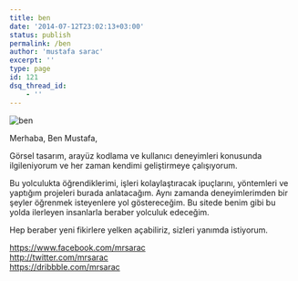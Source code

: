 ```yaml
---
title: ben
date: '2014-07-12T23:02:13+03:00'
status: publish
permalink: /ben
author: 'mustafa sarac'
excerpt: ''
type: page
id: 121
dsq_thread_id:
    - ''
---
```

![ben](http://mustafasarac.com/wp-content/uploads/2014/07/ben.png)

Merhaba, Ben Mustafa,

Görsel tasarım, arayüz kodlama ve kullanıcı deneyimleri konusunda ilgileniyorum ve her zaman kendimi geliştirmeye çalışıyorum.

Bu yolculukta öğrendiklerimi, işleri kolaylaştıracak ipuçlarını, yöntemleri ve yaptığım projeleri burada anlatacağım. Aynı zamanda deneyimlerimden bir şeyler öğrenmek isteyenlere yol göstereceğim. Bu sitede benim gibi bu yolda ilerleyen insanlarla beraber yolculuk edeceğim.

Hep beraber yeni fikirlere yelken açabiliriz, sizleri yanımda istiyorum.

<https://www.facebook.com/mrsarac>  
<http://twitter.com/mrsarac>  
<https://dribbble.com/mrsarac>